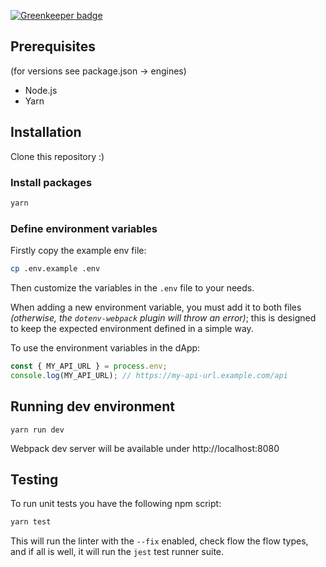 [![Greenkeeper badge](https://badges.greenkeeper.io/JoinColony/colonyDapp.svg?token=ab5cc1c9b3fffa7f098e11807727fd68e5811838df8b7240c9dbd1c54f424c48&ts=1510794087610)](https://greenkeeper.io/)

## Prerequisites
(for versions see package.json -> engines)
* Node.js
* Yarn

## Installation

Clone this repository :)

### Install packages

```bash
yarn
```

### Define environment variables

Firstly copy the example env file:
```bash
cp .env.example .env
```

Then customize the variables in the `.env` file to your needs.

When adding a new environment variable, you must add it to both files _(otherwise, the `dotenv-webpack` plugin will throw an error)_; this is designed to keep the expected environment defined in a simple way.

To use the environment variables in the dApp:

```js
const { MY_API_URL } = process.env;
console.log(MY_API_URL); // https://my-api-url.example.com/api
```

## Running dev environment

```
yarn run dev
```

Webpack dev server will be available under http://localhost:8080


## Testing

To run unit tests you have the following npm script:
```bash
yarn test
```

This will run the linter with the `--fix` enabled, check flow the flow types, and if all is well, it will run the `jest` test runner suite.
